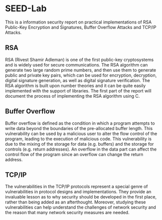 # SEED-Lab

This is a information security report on practical implementations of RSA Public-Key Encryption and Signatures, Buffer Overflow Attacks and TCP/IP Attacks.

## RSA

RSA (Rivest Shamir Adleman) is one of the first public-key cryptosystems and is widely used for secure communications. The RSA algorithm can generate two large random prime numbers, and then use them to generate public and private key pairs, which can be used for encryption, decryption, digital signature generation, as well as digital signature verification. The RSA algorithm is built upon number theories and it can be quite easily implemented with the support of libraries. The first part of the report will document the process of implementing the RSA algorithm using C.

## Buffer Overflow

Buffer overflow is defined as the condition in which a program attempts to write data beyond the boundaries of the pre-allocated buffer length. This vulnerability can be used by a malicious user to alter the flow control of the program, leading to the execution of malicious code. This vulnerability is due to the mixing of the storage for data (e.g. buffers) and the storage for controls (e.g. return addresses). An overflow in the data part can affect the control flow of the program since an overflow can change the return address.

## TCP/IP

The vulnerabilities in the TCP/IP protocols represent a special genre of vulnerabilities in protocol designs and implementations. They provide an invaluable lesson as to why security should be developed in the first place, rather than being added as an afterthought. Moreover, studying these vulnerabilities can help understand the challenges of network security and the reason that many network security measures are needed.